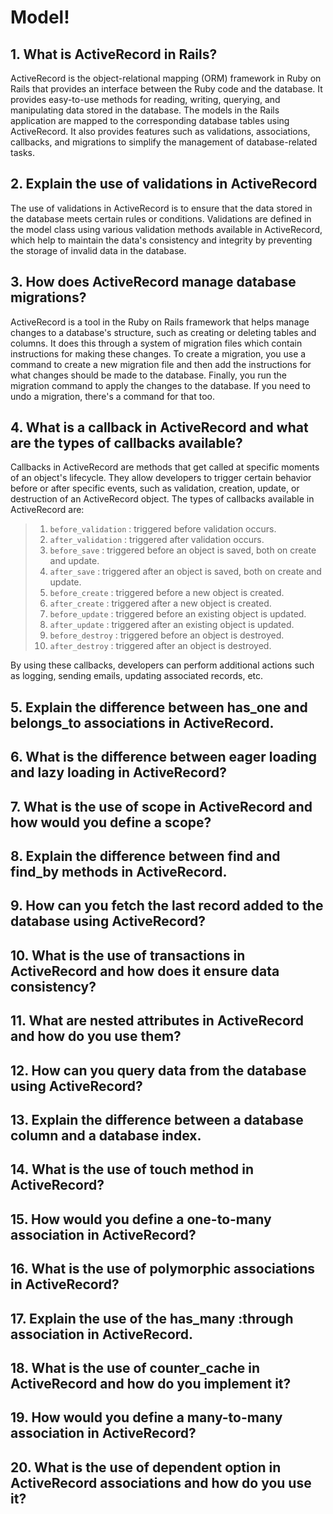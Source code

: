 
# Model!

## 1. What is ActiveRecord in Rails?
ActiveRecord is the object-relational mapping (ORM) framework in Ruby on Rails that provides an interface between the Ruby code and the database. It provides easy-to-use methods for reading, writing, querying, and manipulating data stored in the database. The models in the Rails application are mapped to the corresponding database tables using ActiveRecord. It also provides features such as validations, associations, callbacks, and migrations to simplify the management of database-related tasks.

## 2. Explain the use of validations in ActiveRecord
The use of validations in ActiveRecord is to ensure that the data stored in the database meets certain rules or conditions. Validations are defined in the model class using various validation methods available in ActiveRecord, which help to maintain the data's consistency and integrity by preventing the storage of invalid data in the database.

## 3. How does ActiveRecord manage database migrations?
ActiveRecord is a tool in the Ruby on Rails framework that helps manage changes to a database's structure, such as creating or deleting tables and columns. It does this through a system of migration files which contain instructions for making these changes. To create a migration, you use a command to create a new migration file and then add the instructions for what changes should be made to the database. Finally, you run the migration command to apply the changes to the database. If you need to undo a migration, there's a command for that too.

## 4. What is a callback in ActiveRecord and what are the types of callbacks available?
Callbacks in ActiveRecord are methods that get called at specific moments of an object's lifecycle. They allow developers to trigger certain behavior before or after specific events, such as validation, creation, update, or destruction of an ActiveRecord object. The types of callbacks available in ActiveRecord are:
> 1. `before_validation` : triggered before validation occurs.
> 2. `after_validation` : triggered after validation occurs.
> 3. `before_save` : triggered before an object is saved, both on create and update.
> 4. `after_save` : triggered after an object is saved, both on create and update.
> 5. `before_create` : triggered before a new object is created.
> 6. `after_create` : triggered after a new object is created.
> 7. `before_update` : triggered before an existing object is updated.
> 8. `after_update` : triggered after an existing object is updated.
> 9. `before_destroy` : triggered before an object is destroyed.
> 10. `after_destroy` : triggered after an object is destroyed.

By using these callbacks, developers can perform additional actions such as logging, sending emails, updating associated records, etc.

## 5. Explain the difference between has_one and belongs_to associations in ActiveRecord.

## 6. What is the difference between eager loading and lazy loading in ActiveRecord?

## 7. What is the use of scope in ActiveRecord and how would you define a scope?

## 8. Explain the difference between find and find_by methods in ActiveRecord.

## 9. How can you fetch the last record added to the database using ActiveRecord?

## 10. What is the use of transactions in ActiveRecord and how does it ensure data consistency?

## 11. What are nested attributes in ActiveRecord and how do you use them?

## 12. How can you query data from the database using ActiveRecord?

## 13. Explain the difference between a database column and a database index.

## 14. What is the use of touch method in ActiveRecord?

## 15. How would you define a one-to-many association in ActiveRecord?

## 16. What is the use of polymorphic associations in ActiveRecord?

## 17. Explain the use of the has_many :through association in ActiveRecord.

## 18. What is the use of counter_cache in ActiveRecord and how do you implement it?

## 19. How would you define a many-to-many association in ActiveRecord?

## 20. What is the use of dependent option in ActiveRecord associations and how do you use it?